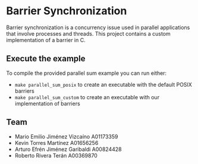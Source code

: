 # Barrier Synchronization

Barrier synchronization is a concurrency issue used in parallel applications that involve processes and threads. This project contains a custom implementation of a barrier in C.

## Execute the example

To compile the provided parallel sum example you can run either:

- `make parallel_sum_posix` to create an executable with the default POSIX barriers
- `make parallel_sum_custom` to create an executable with our implementation of barriers

## Team

- Mario Emilio Jiménez Vizcaíno A01173359
- Kevin Torres Martínez A01656256
- Arturo Efrén Jiménez Garibaldi A00824428
- Roberto Rivera Terán A00369870
